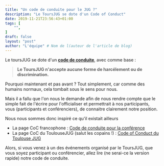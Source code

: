 ```yaml
---
title: "Un code de conduite pour le JUG ?"
description: "Le ToursJUG se dote d'un Code of Conduct"
date: 2019-11-21T23:56:43+01:00
tags: [
    "",
]
draft: false
layout: "post"
author: "L'équipe" # Nom de l(auteur de l'article de blog)
---
```

Le toursJUG se dote d'un **[code de conduite](/coc)**, avec comme base : 

> **Le ToursJUG n'accepte aucune forme de harcélement ou de discrimination.**

Pourquoi maintenant et pas avant ?
Tout simplement, car comme des humains normaux, cela tombait sous le sens pour nous.

Mais il a fallu que l'on nous le demande afin de nous rendre compte que le simple fait de l'écrire pour l'officialiser et permettrait à nos participants, vous (participants et conférenciers), de connaitre clairement notre position.

Nous nous sommes donc inspiré ce qu'il existait ailleurs

* La page CoC francophone : [Code de conduite pour la conférence](https://confcodeofconduct.com/index-fr.html)
* La page CoC du ToulouseJUG (salut les copains !) : [Code of Conduct du Toulouse JUG](http://www.toulousejug.org/page/coc/)

Alors, si vous venez à un des événements organisé par le ToursJUG, que vous soyez participant ou conférencier, allez lire (ne serai-ce la version rapide) notre code de conduite.
